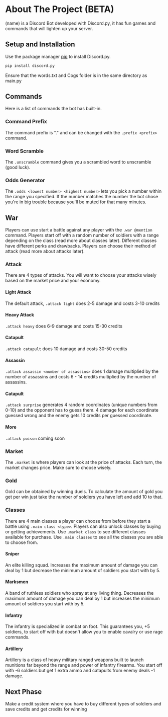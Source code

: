 # About The Project (BETA)
(name) is a Discord Bot developed with Discord.py, it has fun games and commands that will lighten up your server.

## Setup and Installation

Use the package manager [pip](https://pip.pypa.io/en/stable/) to install Discord.py.

```bash
pip install discord.py
```
Ensure that the words.txt and Cogs folder is in the same directory as main.py

## Commands
Here is a list of commands the bot has built-in.

### Command Prefix
The command prefix is "." and can be changed with the `.prefix <prefix>` command.

### Word Scramble
The `.unscramble` command gives you a scrambled word to unscramble (good luck).

### Odds Generator
The `.odds <lowest number> <highest number>` lets you pick a number within the range you specified. If the number matches the number the bot chose you're in big trouble because you'll be muted for that many minutes.

## War
Players can use start a battle against any player with the `.war @mention` command. Players start off with a random number of soldiers with a range depending on the class (read more about classes later). Different classes have different perks and drawbacks. Players can choose their method of attack (read more about attacks later).

### Attack
There are 4 types of attacks. You will want to choose your attacks wisely based on the market price and your economy.

#### Light Attack
The default attack, `.attack light` does 2-5 damage and costs 3-10 credits

#### Heavy Attack
`.attack heavy` does 6-9 damage and costs 15-30 credits

#### Catapult
`.attack catapult` does 10 damage and costs 30-50 credits

#### Assassin
`.attack assassin <number of assassins>` does 1 damage multiplied by the number of assassins and costs 6 - 14 credits multiplied by the number of assassins. 

#### Catapult
`.attack surprise` generates 4 random coordinates (unique numbers from 0-10) and the opponent has to guess them. 4 damage for each coordinate guessed wrong and the enemy gets 10 credits per guessed coordinate. 

#### More
`.attack poison` coming soon

### Market
The `.market` is where players can look at the price of attacks. Each turn, the market changes price. Make sure to choose wisely.

### Gold
Gold can be obtained by winning duels. To calculate the amount of gold you get per win just take the number of soldiers you have left and add 10 to that. 

### Classes
There are 4 main classes a player can choose from before they start a battle using `.main class <type>`. Players can also unlock classes by buying or getting achievements. Use `.market class` to see different classes available for purchase. Use `.main classes` to see all the classes you are able to choose from.

#### Sniper
An elite killing squad. Increases the maximum amount of damage you can deal by 1 but decrease the minimum amount of soldiers you start with by 5.

#### Marksmen
A band of ruthless soldiers who spray at any living thing. Decreases the maximum amount of damage you can deal by 1 but increases the minimum amount of soldiers you start with by 5.


#### Infantry
The infantry is specialized in combat on foot. This guarantees you, +5 soldiers, to start off with but doesn't allow you to enable cavalry or use rage commands.

#### Artillery
Artillery is a class of heavy military ranged weapons built to launch munitions far beyond the range and power of infantry firearms. You start off with -6 soldiers but get 1 extra ammo and catapults from enemy deals -1 damage.

## Next Phase
Make a credit system where you have to buy different types of soldiers and save credits and get credits for winning

